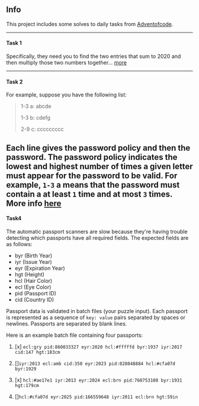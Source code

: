 ## Info

This project includes some solves to daily tasks from [Adventofcode](https://adventofcode.com).

----

#### Task 1

Specifically, they need you to find the two entries that sum to 2020 and then multiply those two numbers
together... [more](https://adventofcode.com/2020/day/1)

---

#### Task 2

For example, suppose you have the following list:
> 1-3 a: abcde
>
> 1-3 b: cdefg
>
> 2-9 c: ccccccccc

Each line gives the password policy and then the password. The password policy indicates the lowest and highest number
of times a given letter must appear for the password to be valid. For example, `1-3` a means that the password must
contain a at least `1` time and at most `3` times. More info [here](https://adventofcode.com/2020/day/2)
---

#### Task4

The automatic passport scanners are slow because they're having trouble detecting which passports have all required
fields. The expected fields are as follows:

- byr (Birth Year)
- iyr (Issue Year)
- eyr (Expiration Year)
- hgt (Height)
- hcl (Hair Color)
- ecl (Eye Color)
- pid (Passport ID)
- cid (Country ID)

Passport data is validated in batch files (your puzzle input). Each passport is represented as a sequence of `key:
value` pairs separated by spaces or newlines. Passports are separated by blank lines.

Here is an example batch file containing four passports:

1. [x] `ecl:gry pid:860033327 eyr:2020 hcl:#fffffd byr:1937 iyr:2017 cid:147 hgt:183cm` 

2. []`iyr:2013 ecl:amb cid:350 eyr:2023 pid:028048884 hcl:#cfa07d byr:1929`

3. [x] `hcl:#ae17e1 iyr:2013 eyr:2024 ecl:brn pid:760753108 byr:1931 hgt:179cm`

4. []`hcl:#cfa07d eyr:2025 pid:166559648 iyr:2011 ecl:brn hgt:59in`